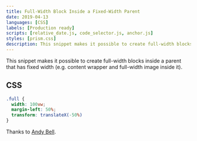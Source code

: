 ```yaml
---
title: Full-Width Block Inside a Fixed-Width Parent
date: 2019-04-13
languages: [CSS]
labels: [Production ready]
scripts: [relative_date.js, code_selector.js, anchor.js]
styles: [prism.css]
description: This snippet makes it possible to create full-width blocks inside a parent that has fixed width
---
```


This snippet makes it possible to create full-width blocks inside a parent that has fixed width (e.g. content wrapper and full-width image inside it).

## CSS

```CSS
.full {
  width: 100vw;
  margin-left: 50%;
  transform: translateX(-50%)
}
```

Thanks to [Andy Bell](//andy-bell.design/wrote/creating-a-full-bleed-css-utility/).
